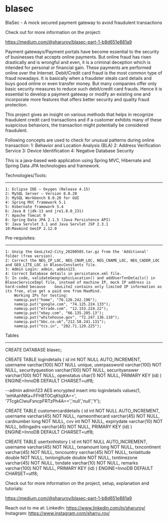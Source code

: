 # blasec
BlaSec - A mock secured payment gateway to avoid fraudulent transactions

Check out for more information on the project:

https://medium.com/@sharuroy/blasec-part-1-b8d651e881a9


Payment gateways/Payment portals have become essential to the security of businesses that accepts online payments. But online fraud has risen drastically and is wrongful and even, it is a criminal deception which is intended for personal or financial gain. These payments are performed online over the Internet. Debit/Credit card fraud is the most common type of fraud nowadays. It is basically when a fraudster steals card details and buys good online or even transfer money. But many companies offer only basic security measures to reduce such debit/credit card frauds. Hence it is essential to develop a payment gateway or modify an existing one and incorporate more features that offers better security and quality fraud protection.

This project gives an insight on various methods that helps in recognize fraudulent credit card transactions and if a customer exhibits many of these suspicious behaviors, the transaction might potentially be considered fraudulent.

Following concepts are used to check for unusual patterns during online transaction:
	1: Behavior and Location Analysis (BLA)
	2: Address Verification Service
	3: Device Identification
	4: Negative Database Security
	
This is a java-based web application using Spring MVC, Hibernate and Spring Data JPA technologies and framework.
	

Technologies/Tools:
*******************
	1: Eclipse IDE — Oxygen (Release 4.15)
	2: MySQL Server — Version 8.0.20
	3: MySQL Workbench 8.0.20 for GUI
	4: Spring MVC framework 5.1
	5: Hibernate framework 5.4
	6: Java 8 (jdk-13 and jre1.8.0_231)
	7: Apache Tomcat 9
	8: Spring Data JPA 2.1.5 (Java Persistence API)
	9: Java Servlet 3.1 and Java Servlet JSP 2.3.1
	10:Maxmind GeoIP 2.12.0
	
	
Pre-requisites:
***************
	1: Unzip the GeoLite2-City_20200505.tar.gz from the 'Additional' folder (free version).
	2: Correct the NEG_IP_LOC, NEG_CNUM_LOC, NEG_CNAME_LOC, NEG_CADDR_LOC and GEO_LITE_LOC in BlasecConstants file.
	3: Admin Login: admin, admin123.
	4: Correct Database details in persistance.xml file.
	5: In code, validateGeographicLocation() and addUserTxnDetails() in BlasecServiceImpl file, instead of machine IP, mock IP address is hard-coded because 	GeoLite2 contains only limited IP information as its free, else get a paid one from MaxMind.
		Working IPs for testing:
		nameip.put("home", "76.126.242.196");
		nameip.put("google.com", "74.125.224.133");
		nameip.put("etrade.com", "12.153.224.22");
		nameip.put("ebay.com", "66.135.205.13");
		nameip.put("whitehouse.gov", "72.247.136.110");
		nameip.put("bbc.co.uk","212.58.241.131");
		nameip.put("tcs.in", "202.71.129.225");
		
Tables
*******
CREATE DATABASE blasec;

CREATE TABLE logindetails (
  id int NOT NULL AUTO_INCREMENT,
  username varchar(100) NOT NULL unique,
  userpassword varchar(100) NOT NULL,
  securityquestion varchar(100) NOT NULL,
  securityanswer varchar(100) NOT NULL,
  openstatus char(1) NOT NULL,
  PRIMARY KEY (id)
) ENGINE=InnoDB DEFAULT CHARSET=utf8;

--admin admin123 AES encrypted
insert into logindetails values(1, 'mHAahNKa+FFH8T0CqKtqXA==', '7TcgkClwuFsncpFRTzPh4A==','null','null','Y'); 

CREATE TABLE customercarddetails (
  id int NOT NULL AUTO_INCREMENT,
  username varchar(45) NOT NULL,
  nameonthecard varchar(45) NOT NULL,
  cardnumber long NOT NULL,
  cvv int NOT NULL,
  expirydate varchar(10) NOT NULL,
  billingadrs varchar(45) NOT NULL,
  PRIMARY KEY (id)
) ENGINE=InnoDB DEFAULT CHARSET=utf8;

CREATE TABLE usertxnhistory (
  id int NOT NULL AUTO_INCREMENT,
  username varchar(45) NOT NULL,
  txnamount long NOT NULL,
  txncontinent varchar(45) NOT NULL,
  txncountry varchar(45) NOT NULL,
  txnlatitude double NOT NULL,
  txnlongitude double NOT NULL,
  txntimezone varchar(45) NOT NULL,
  txndate varchar(10) NOT NULL,
  remarks varchar(100) NOT NULL,
  PRIMARY KEY (id)
) ENGINE=InnoDB DEFAULT CHARSET=utf8;
	
Check out for more information on the project, setup, explanation and tutorials:

https://medium.com/@sharuroy/blasec-part-1-b8d651e881a9
	
Reach out to me at:
Linkedln: https://www.linkedin.com/in/sharuroy/
Instagram: https://www.instagram.com/sharru.roy/
